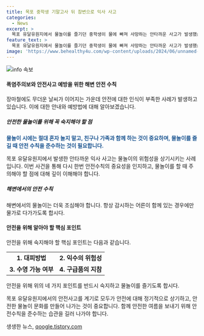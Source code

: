 ```yaml
---
title: 목포 중학생 기말고사 뒤 참변으로 익사 사고
categories:
  - News
excerpt: >
  목포 유달유원지에서 물놀이를 즐기던 중학생이 물에 빠져 사망하는 안타까운 사고가 발생했습니다. 공식 해수욕장은 아니지만 안전요원이나 해경 감시 인력이 배치되지 않아 익사와 실족사고 위험이 높은 이곳에서의 사고가 잇따르고 있습니다. KBS 허재희 기자의 보도입니다.
feature_text: >
  목포 유달유원지에서 물놀이를 즐기던 중학생이 물에 빠져 사망하는 안타까운 사고가 발생했습니다. 공식 해수욕장은 아니지만 안전요원이나 해경 감시 인력이 배치되지 않아 익사와 실족사고 위험이 높은 이곳에서의 사고가 잇따르고 있습니다. KBS 허재희 기자의 보도입니다.
image: 'https://www.behealthy4u.com/wp-content/uploads/2024/06/unnamed-file.png'
---
```


<p><img src="https://www.behealthy4u.com/wp-content/uploads/2024/06/unnamed-file.png" alt="info 속보" /></p>

<h4>폭염주의보와 안전사고 예방을 위한 해변 안전 수칙</h4>

<p>장마철에도 무더운 날씨가 이어지는 가운데 안전에 대한 인식이 부족한 사례가 발생하고 있습니다. 이에 대한 안내와 예방법에 대해 알아보겠습니다.</p>

<h5>안전한 물놀이를 위해 꼭 숙지해야 할 점</h5>

<p><b><span style="color: #1a5490;">물놀이 시에는 절대 혼자 놀지 말고, 친구나 가족과 함께 하는 것이 중요하며, 물놀이를 즐길 때 안전 수칙을 준수하는 것이 필요합니다.</span></b></p>

<p>목포 유달유원지에서 발생한 안타까운 익사 사고는 물놀이의 위험성을 상기시키는 사례입니다. 이번 사건을 통해 다시 한번 안전수칙의 중요성을 인지하고, 물놀이를 할 때 주의해야 할 점에 대해 깊이 이해해야 합니다.  </p>

<h5>해변에서의 안전 수칙</h5>

<p>해변에서의 물놀이는 더욱 조심해야 합니다. 항상 감시하는 어른이 함께 있는 경우에만 물가로 다가가도록 합시다. </p>

<h4>안전을 위해 알아야 할 핵심 포인트</h4>

<p>안전을 위해 숙지해야 할 핵심 포인트는 다음과 같습니다.</p>

<table>
  <tr>
    <td style="text-align: center; height: 17px;"><b>1. 대피방법</b></td>
    <td style="text-align: center; height: 17px;"><b>2. 익수의 위험성</b></td>
  </tr>
  <tr>
    <td style="text-align: center; height: 17px;"><b>3. 수영 가능 여부</b></td>
    <td style="text-align: center; height: 17px;"><b>4. 구급품의 지참</b></td>
  </tr>
</table>

<p>안전을 위해 위의 네 가지 포인트를 반드시 숙지하고 물놀이를 즐기도록 합시다.</p>

<p>목포 유달유원지에서의 안전사고를 계기로 모두가 안전에 대해 정기적으로 상기하고, 안전한 물놀이 문화를 만들어 나가는 것이 중요합니다. 함께 안전한 여름을 보내기 위해 안전수칙을 준수하는 습관을 길러 나가야 합니다.</p>
생생한 뉴스, <a href="https://qoogle.tistory.com" rel="dofollow">qoogle.tistory.com</a>


